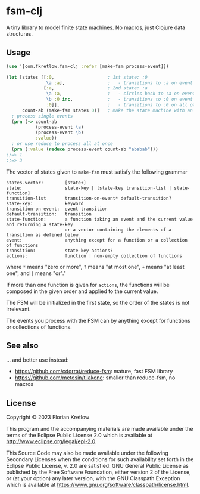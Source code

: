 # fsm-clj

A tiny library to model finite state machines. No macros, just Clojure data structures.

## Usage

```clojure
(use '[com.fkretlow.fsm-clj :refer [make-fsm process-event]])

(let [states [[:0,                    ; 1st state: :0
               \a :a],                ;   - transitions to :a on event \a
              [:a,                    ; 2nd state: :a
               \a :a,                 ;   - circles back to :a on event \a
               \b :0 inc,             ;   - transitions to :0 on event \b and applies inc to the value
               :0]],                  ;   - transitions to :0 on all other events
      count-ab (make-fsm states 0)]   ; make the state machine with an initial value of 0
  ; process single events
  (prn (-> count-ab                     
           (process-event \a)
           (process-event \b)
           :value))
  ; or use reduce to process all at once
  (prn (:value (reduce process-event count-ab "ababab")))
;;=> 1
;;=> 3
```

The vector of states given to `make-fsm` must satisfy the following grammar
```
states-vector:        [state+]
state:                state-key | [state-key transition-list | state-function]
transition-list       transition-on-event* default-transition?
state-key:            keyword
transition-on-event:  event transition
default-transition:   transition
state-function:       a function taking an event and the current value and returning a state-key 
                      or a vector containing the elements of a transition as defined below
event:                anything except for a function or a collection of functions
transition:           state-key actions?
actions:              function | non-empty collection of functions
```
where `*` means \"zero or more\", `?` means \"at most one\", `+` means \"at least one\", and `|` means \"or\"."

If more than one function is given for `actions`, the functions will be composed in the given order and applied to the current value.

The FSM will be initialized in the first state, so the order of the states is not irrelevant.

The events you process with the FSM can by anything except for functions or collections of functions.

## See also

... and better use instead:

- https://github.com/cdorrat/reduce-fsm: mature, fast FSM library
- https://github.com/metosin/tilakone: smaller than reduce-fsm, no macros

## License

Copyright © 2023 Florian Kretlow

This program and the accompanying materials are made available under the
terms of the Eclipse Public License 2.0 which is available at
http://www.eclipse.org/legal/epl-2.0.

This Source Code may also be made available under the following Secondary
Licenses when the conditions for such availability set forth in the Eclipse
Public License, v. 2.0 are satisfied: GNU General Public License as published by
the Free Software Foundation, either version 2 of the License, or (at your
option) any later version, with the GNU Classpath Exception which is available
at https://www.gnu.org/software/classpath/license.html.

